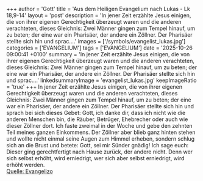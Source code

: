 +++
author = 'Gott'
title = 'Aus dem Heiligen Evangelium nach Lukas - Lk 18,9-14'
layout = 'post'
description = 'In jener Zeit erzählte Jesus einigen, die von ihrer eigenen Gerechtigkeit überzeugt waren und die anderen verachteten, dieses Gleichnis: Zwei Männer gingen zum Tempel hinauf, um zu beten; der eine war ein Pharisäer, der andere ein Zöllner. Der Pharisäer stellte sich hin und sprac....'
images = ['/symbols/evangelist_lukas.jpg']
categories = ['EVANGELIUM']
tags = ['EVANGELIUM']
date = '2025-10-26 09:00:41 +0100'
summary = 'In jener Zeit erzählte Jesus einigen, die von ihrer eigenen Gerechtigkeit überzeugt waren und die anderen verachteten, dieses Gleichnis: Zwei Männer gingen zum Tempel hinauf, um zu beten; der eine war ein Pharisäer, der andere ein Zöllner. Der Pharisäer stellte sich hin und sprac....'
linkedsummaryImage = 'evangelist_lukas.jpg'
keepImageRatio = 'true'
+++
In jener Zeit erzählte Jesus einigen, die von ihrer eigenen Gerechtigkeit überzeugt waren und die anderen verachteten, dieses Gleichnis:
Zwei Männer gingen zum Tempel hinauf, um zu beten; der eine war ein Pharisäer, der andere ein Zöllner.
Der Pharisäer stellte sich hin und sprach bei sich dieses Gebet: Gott, ich danke dir, dass ich nicht wie die anderen Menschen bin, die Räuber, Betrüger, Ehebrecher oder auch wie dieser Zöllner dort.<!--more-->
Ich faste zweimal in der Woche und gebe den zehnten Teil meines ganzen Einkommens.
Der Zöllner aber blieb ganz hinten stehen und wollte nicht einmal seine Augen zum Himmel erheben, sondern schlug sich an die Brust und betete: Gott, sei mir Sünder gnädig!
Ich sage euch: Dieser ging gerechtfertigt nach Hause zurück, der andere nicht. Denn wer sich selbst erhöht, wird erniedrigt, wer sich aber selbst erniedrigt, wird erhöht werden.<br> [Quelle: Evangelizo](https://evangeliumtagfuertag.org/DE/gospel)